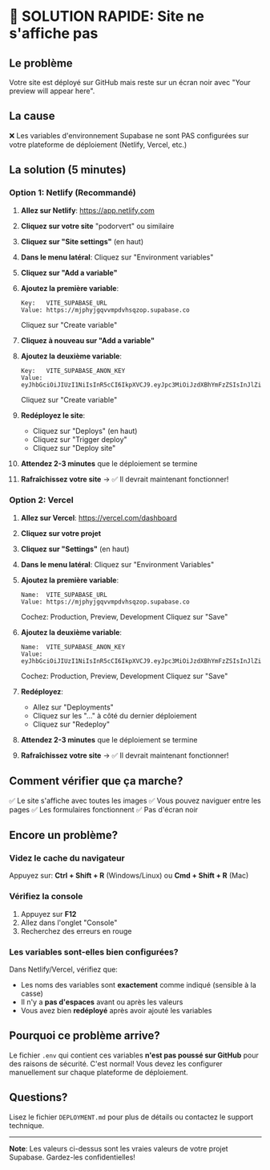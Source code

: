 # 🚨 SOLUTION RAPIDE: Site ne s'affiche pas

## Le problème

Votre site est déployé sur GitHub mais reste sur un écran noir avec "Your preview will appear here".

## La cause

❌ Les variables d'environnement Supabase ne sont PAS configurées sur votre plateforme de déploiement (Netlify, Vercel, etc.)

## La solution (5 minutes)

### Option 1: Netlify (Recommandé)

1. **Allez sur Netlify**: https://app.netlify.com
2. **Cliquez sur votre site** "podorvert" ou similaire
3. **Cliquez sur "Site settings"** (en haut)
4. **Dans le menu latéral**: Cliquez sur "Environment variables"
5. **Cliquez sur "Add a variable"**
6. **Ajoutez la première variable**:
   ```
   Key:   VITE_SUPABASE_URL
   Value: https://mjphyjgqvvmpdvhsqzop.supabase.co
   ```
   Cliquez sur "Create variable"

7. **Cliquez à nouveau sur "Add a variable"**
8. **Ajoutez la deuxième variable**:
   ```
   Key:   VITE_SUPABASE_ANON_KEY
   Value: eyJhbGciOiJIUzI1NiIsInR5cCI6IkpXVCJ9.eyJpc3MiOiJzdXBhYmFzZSIsInJlZiI6Im1qcGh5amdxdnZtcGR2aHNxem9wIiwicm9sZSI6ImFub24iLCJpYXQiOjE3NjE3Njg0MDksImV4cCI6MjA3NzM0NDQwOX0.4CY3TaNu5ylt8dZe7yh4PYw7WYZX9rSj85L2qod0l6E
   ```
   Cliquez sur "Create variable"

9. **Redéployez le site**:
   - Cliquez sur "Deploys" (en haut)
   - Cliquez sur "Trigger deploy"
   - Cliquez sur "Deploy site"

10. **Attendez 2-3 minutes** que le déploiement se termine

11. **Rafraîchissez votre site** → ✅ Il devrait maintenant fonctionner!

### Option 2: Vercel

1. **Allez sur Vercel**: https://vercel.com/dashboard
2. **Cliquez sur votre projet**
3. **Cliquez sur "Settings"** (en haut)
4. **Dans le menu latéral**: Cliquez sur "Environment Variables"
5. **Ajoutez la première variable**:
   ```
   Name:  VITE_SUPABASE_URL
   Value: https://mjphyjgqvvmpdvhsqzop.supabase.co
   ```
   Cochez: Production, Preview, Development
   Cliquez sur "Save"

6. **Ajoutez la deuxième variable**:
   ```
   Name:  VITE_SUPABASE_ANON_KEY
   Value: eyJhbGciOiJIUzI1NiIsInR5cCI6IkpXVCJ9.eyJpc3MiOiJzdXBhYmFzZSIsInJlZiI6Im1qcGh5amdxdnZtcGR2aHNxem9wIiwicm9sZSI6ImFub24iLCJpYXQiOjE3NjE3Njg0MDksImV4cCI6MjA3NzM0NDQwOX0.4CY3TaNu5ylt8dZe7yh4PYw7WYZX9rSj85L2qod0l6E
   ```
   Cochez: Production, Preview, Development
   Cliquez sur "Save"

7. **Redéployez**:
   - Allez sur "Deployments"
   - Cliquez sur les "..." à côté du dernier déploiement
   - Cliquez sur "Redeploy"

8. **Attendez 2-3 minutes** que le déploiement se termine

9. **Rafraîchissez votre site** → ✅ Il devrait maintenant fonctionner!

## Comment vérifier que ça marche?

✅ Le site s'affiche avec toutes les images
✅ Vous pouvez naviguer entre les pages
✅ Les formulaires fonctionnent
✅ Pas d'écran noir

## Encore un problème?

### Videz le cache du navigateur
Appuyez sur: **Ctrl + Shift + R** (Windows/Linux) ou **Cmd + Shift + R** (Mac)

### Vérifiez la console
1. Appuyez sur **F12**
2. Allez dans l'onglet "Console"
3. Recherchez des erreurs en rouge

### Les variables sont-elles bien configurées?
Dans Netlify/Vercel, vérifiez que:
- Les noms des variables sont **exactement** comme indiqué (sensible à la casse)
- Il n'y a **pas d'espaces** avant ou après les valeurs
- Vous avez bien **redéployé** après avoir ajouté les variables

## Pourquoi ce problème arrive?

Le fichier `.env` qui contient ces variables **n'est pas poussé sur GitHub** pour des raisons de sécurité. C'est normal! Vous devez les configurer manuellement sur chaque plateforme de déploiement.

## Questions?

Lisez le fichier `DEPLOYMENT.md` pour plus de détails ou contactez le support technique.

---

**Note**: Les valeurs ci-dessus sont les vraies valeurs de votre projet Supabase. Gardez-les confidentielles!
